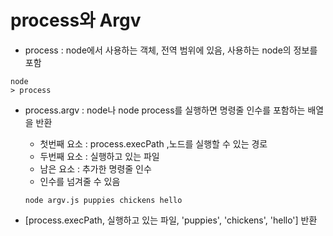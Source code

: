 # process와 Argv

- process : node에서 사용하는 객체, 전역 범위에 있음, 사용하는 node의 정보를 포함

```
node
> process
```

- process.argv : node나 node process를 실행하면 명령줄 인수를 포함하는 배열을 반환

  - 첫번째 요소 : process.execPath ,노드를 실행할 수 있는 경로
  - 두번째 요소 : 실행하고 있는 파일
  - 남은 요소 : 추가한 명령줄 인수
  - 인수를 넘겨줄 수 있음

  ```
  node argv.js puppies chickens hello
  ```

- [process.execPath, 실행하고 있는 파일, 'puppies', 'chickens', 'hello'] 반환
